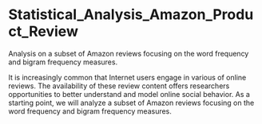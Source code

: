# Statistical_Analysis_Amazon_Product_Review
Analysis on a subset of Amazon reviews focusing on the word frequency and bigram frequency measures.

It is increasingly common that Internet users engage in various of online reviews. The availability of
these review content offers researchers opportunities to better understand and model online social
behavior. As a starting point, we will analyze a subset of Amazon reviews focusing on the word
frequency and bigram frequency measures.
